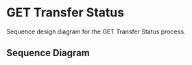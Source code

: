 # GET Transfer Status

Sequence design diagram for the GET Transfer Status process.

## Sequence Diagram

